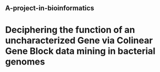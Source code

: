 ## A-project-in-bioinformatics

# Deciphering the function of an uncharacterized Gene via Colinear Gene Block data mining in bacterial genomes 

